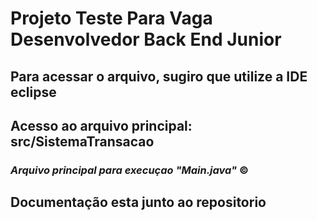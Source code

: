 # Projeto Teste Para Vaga Desenvolvedor Back End Junior
## Para acessar o arquivo, sugiro que utilize a IDE eclipse 
## Acesso ao arquivo principal: src/SistemaTransacao
### *Arquivo principal para execuçao "Main.java"* &copy;

## Documentação esta junto ao repositorio
